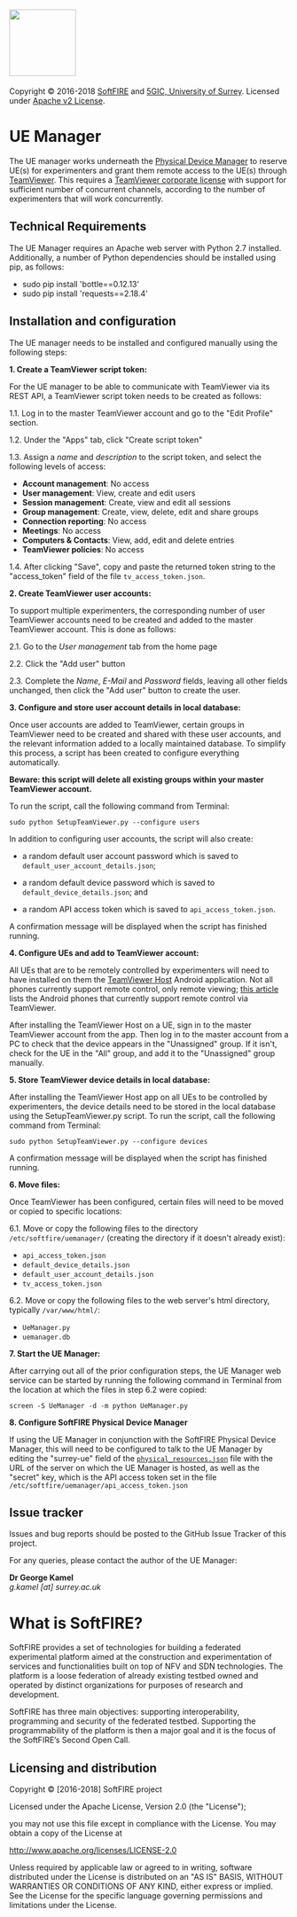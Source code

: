 #   <img src="https://www.softfire.eu/wp-content/uploads/SoftFIRE_Logo_Fireball-300x300.png" width="120"/>

  Copyright © 2016-2018 [SoftFIRE](https://www.softfire.eu/) and [5GIC, University of Surrey](https://www.surrey.ac.uk/5gic).
  Licensed under [Apache v2 License](http://www.apache.org/licenses/LICENSE-2.0).

# UE Manager
The UE manager works underneath the [Physical Device Manager](https://github.com/softfire-eu/physical-device-manager) to reserve UE(s) for experimenters and grant them remote access to the UE(s) through [TeamViewer](https://www.teamviewer.com). This requires a [TeamViewer corporate license](https://www.teamviewer.com/en/pricing/) with support for sufficient number of concurrent channels, according to the number of experimenters that will work concurrently.


## Technical Requirements

The UE Manager requires an Apache web server with Python 2.7 installed. Additionally, a number of Python dependencies should be installed using pip, as follows:

  * sudo pip install 'bottle==0.12.13'
  * sudo pip install 'requests==2.18.4'

## Installation and configuration

The UE manager needs to be installed and configured manually using the following steps:


**1. Create a TeamViewer script token:**

For the UE manager to be able to communicate with TeamViewer via its REST API, a TeamViewer script token needs to be created as follows:

   1.1. Log in to the master TeamViewer account and go to the "Edit Profile" section.

   1.2. Under the "Apps" tab, click "Create script token"
   
   1.3. Assign a *name* and *description* to the script token, and select the following levels of access:
   
   * **Account management**: No access
   * **User management**: View, create and edit users
   * **Session management**: Create, view and edit all sessions
   * **Group management**: Create, view, delete, edit and share groups
   * **Connection reporting**: No access
   * **Meetings**: No access
   * **Computers & Contacts**: View, add, edit and delete entries
   * **TeamViewer policies**: No access
   
   1.4. After clicking "Save", copy and paste the returned token string to the "access_token" field of the file `tv_access_token.json`.
   
   
**2. Create TeamViewer user accounts:**

To support multiple experimenters, the corresponding number of user TeamViewer accounts need to be created and added to the master TeamViewer account. This is done as follows:

   2.1. Go to the *User management* tab from the home page
   
   2.2. Click the "Add user" button
   
   2.3. Complete the *Name*, *E-Mail* and *Password* fields, leaving all other fields unchanged, then click the "Add user" button to create the user.
   
   
**3. Configure and store user account details in local database:**

Once user accounts are added to TeamViewer, certain groups in TeamViewer need to be created and shared with these user accounts, and the relevant information added to a locally maintained database. To simplify this process, a script has been created to configure everything automatically. 

**Beware: this script will delete all existing groups within your master TeamViewer account.**

To run the script, call the following command from Terminal:

```
sudo python SetupTeamViewer.py --configure users
```

In addition to configuring user accounts, the script will also create:

  * a random default user account password which is saved to `default_user_account_details.json`; 
  
  * a random default device password which is saved to `default_device_details.json`; and
  
  * a random API access token which is saved to `api_access_token.json`.

A confirmation message will be displayed when the script has finished running.


**4. Configure UEs and add to TeamViewer account:**

All UEs that are to be remotely controlled by experimenters will need to have installed on them the [TeamViewer Host](https://play.google.com/store/apps/details?id=com.teamviewer.host.market) Android application. Not all phones currently support remote control, only remote viewing; [this article](https://community.teamviewer.com/t5/Knowledge-Base/Supported-manufacturers-for-remotely-controlling-Android-devices/ta-p/4730) lists the Android phones that currently support remote control via TeamViewer.

After installing the TeamViewer Host on a UE, sign in to the master TeamViewer account from the app. Then log in to the master account from a PC to check that the device appears in the "Unassigned" group. If it isn't, check for the UE in the "All" group, and add it to the "Unassigned" group manually.


**5. Store TeamViewer device details in local database:**

After installing the TeamViewer Host app on all UEs to be controlled by experimenters, the device details need to be stored in the local database using the SetupTeamViewer.py script. To run the script, call the following command from Terminal:

```
sudo python SetupTeamViewer.py --configure devices
```

A confirmation message will be displayed when the script has finished running.


**6. Move files:**

Once TeamViewer has been configured, certain files will need to be moved or copied to specific locations:

   6.1. Move or copy the following files to the directory `/etc/softfire/uemanager/` (creating the directory if it doesn't already exist): 
   * `api_access_token.json`
   * `default_device_details.json`
   * `default_user_account_details.json`
   * `tv_access_token.json`
   
   6.2. Move or copy the following files to the web server's html directory, typically `/var/www/html/`:
   * `UeManager.py`
   * `uemanager.db` 

**7. Start the UE Manager:**

After carrying out all of the prior configuration steps, the UE Manager web service can be started by running the following command in Terminal from the location at which the files in step 6.2 were copied:
   
   ```
   screen -S UeManager -d -m python UeManager.py
   ```
   
**8. Configure SoftFIRE Physical Device Manager**

If using the UE Manager in conjunction with the SoftFIRE Physical Device Manager, this will need to be configured to talk to the UE Manager by editing the "surrey-ue" field of the [`physical_resources.json`](https://github.com/softfire-eu/physical-device-manager/blob/master/etc/physical-resources.json) file with the URL of the server on which the UE Manager is hosted, as well as the "secret" key, which is the API access token set in the file `/etc/softfire/uemanager/api_access_token.json`


## Issue tracker

Issues and bug reports should be posted to the GitHub Issue Tracker of this project.

For any queries, please contact the author of the UE Manager:

**Dr George Kamel**\
*g.kamel [at] surrey.ac.uk*

# What is SoftFIRE?

SoftFIRE provides a set of technologies for building a federated experimental platform aimed at the construction and experimentation of services and functionalities built on top of NFV and SDN technologies.
The platform is a loose federation of already existing testbed owned and operated by distinct organizations for purposes of research and development.

SoftFIRE has three main objectives: supporting interoperability, programming and security of the federated testbed.
Supporting the programmability of the platform is then a major goal and it is the focus of the SoftFIRE’s Second Open Call.

## Licensing and distribution
Copyright © [2016-2018] SoftFIRE project

Licensed under the Apache License, Version 2.0 (the "License");

you may not use this file except in compliance with the License.
You may obtain a copy of the License at

  http://www.apache.org/licenses/LICENSE-2.0

Unless required by applicable law or agreed to in writing, software
distributed under the License is distributed on an "AS IS" BASIS,
WITHOUT WARRANTIES OR CONDITIONS OF ANY KIND, either express or implied.
See the License for the specific language governing permissions and
limitations under the License.